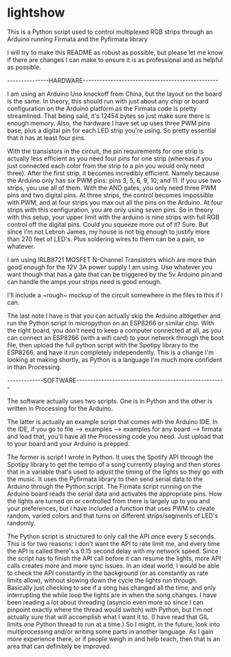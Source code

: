 # lightshow
This is a Python script used to control multiplexed RGB strips through an Arduino running Firmata and the Pyfirmata library

I will try to make this README as robust as possible, but please let me know if there are changes I can make to ensure it is as professional and as helpful as possible.

---------------HARDWARE-------------------------------------------------

I am using an Arduino Uno knockoff from China, but the layout on the board is the same. In theory, this should run with just about any chip or board configuration on the Arduino platform as the Firmata code is pretty streamlined. That being said, it's 12454 bytes so just make sure there is enough memory. Also, the hardware I have set up uses three PWM pins base, plus a digital pin for each LED strip you're using. So pretty essential that it has at least four pins.

With the transistors in the circuit, the pin requirements for one strip is actually less efficient as you need four pins for one strip (whereas if you just connected each color from the strip to a pin you would only need three). After the first strip, it becomes incredibly efficient. Namely because the Arduino only has six PWM pins: pins 3, 5, 6, 9, 10, and 11. If you use two strips, you use all of them. With the AND gates, you only need three PWM pins and two digital pins. At three strips, the control becomes impossible with PWM, and at four strips you max out all the pins on the Arduino. At four strips with this configuration, you are only using seven pins. So in theory with this setup, your upper limit with the arduino is nine strips with full RGB control off the digital pins. Could you squeeze more out of it? Sure. But since I'm not Lebron James, my house is not big enough to justify more than 270 feet of LED's. Plus soldering wires to them can be a pain, so whatever.

I am using IRLB8721 MOSFET N-Channel Transistors which are more than good enough for the 12V 3A power supply I am using. Use whatever you want though that has a gate that can be triggered by the 5v Arduino pin and can handle the amps your strips need is good enough.

I'll include a ~rough~ mockup of the circuit somewhere in the files to this if I can.

The last note I have is that you can actually skip the Arduino altogether and run the Python script in micropython on an ESP8266 or similar chip. With the right board, you don't need to keep a computer connected at all, as you can connect an ESP8266 (with a wifi card) to your network through the boot file, then upload the full python script with the Spotipy library to the ESP8266, and have it run completely independently. This is a change I'm looking at making shortly, as Python is a language I'm much more confident in than Processing.

-------------SOFTWARE------------------------------------------------------

The software actually uses two scripts. One is in Python and the other is written in Processing for the Arduino.

The latter is actually an example script that comes with the Arduino IDE. In the IDE, if you go to file --> examples --> examples for any board --> firmata and load that, you'll have all the Processing code you need. Just upload that to your board and your Arduino is prepped.

The former is script I wrote in Python. It uses the Spotify API through the Spotipy library to get the tempo of a song currently playing and then stores that in a variable that's used to adjust the timing of the lights so they go with the music. It uses the Pyfirmata library to then send serial data to the Arduino through the Python script. The Firmata script running on the Arduino board reads the serial data and activates the appropriate pins. How the lights are turned on or controlled from there is largely up to you and your preferences, but I have included a function that uses PWM to create random, varied colors and that turns on different strips/segments of LED's randomly.

The Python script is structured to only call the API once every 5 seconds. This is for two reasons: I don't want the API to rate limit me, and every time the API is called there's a 0.15 second delay with my network speed. Since the script has to finish the API call before it can resume the lights, more API calls creates more and more sync issues. In an ideal world, I would be able to check the API constantly in the background (or as constantly as rate limits allow), without slowing down the cycle the lights run through. Basically just checking to see if a song has changed all the time, and only interrupting the while loop the lights are in when the song changes. I have been reading a lot about threading (asyncio even more so since I can pinpoint exactly where the thread would switch) with Python, but I'm not actually sure that will accomplish what I want it to. (I have read that GIL limits one Python thread to run at a time.) So I might, in the future, look into multiprocessing and/or writing some parts in another language. As I gain more experience there, or if people weigh in and help teach, then that is an area that can definitely be improved.


